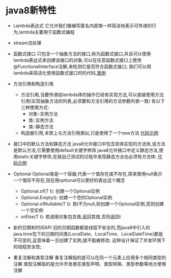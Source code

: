 # java8新特性
  - Lambda表达式
    它允许我们像编写匿名内部类一样简洁地表示可传递的行为,lambda主要用于函数式编程

  - stream流处理

  - 函数式接口
    只包含一个抽象方法的接口,称为函数式接口,并且可以使用lambda表达式来创建该接口的对象,可以在任意函数式接口上使用@FunctionalInterface注解,来检测它是否符合函数式接口;
    我们可以用lambda来简洁化使用函数式接口时的代码,[案例](/src/main/java/java_eight/function_interface)

  - 方法引用和构造引用
    - 方法引用,当要传递给lambda体的操作已经有实现方法,可以直接使用方法引用(实现抽象方法的列表,必须要和方法引用的方法参数列表一致)
      有以下三种使用方式: 
      - 对象::实例方法
      - 类::实例方法
      - 类::静态方法
    - 构造器引用,本质上与方法引用类似,只是使用了一个new方法
    [代码示例](/src/main/java/java_eight/method_quote/ShowMethodQuote.java)

  - 接口中的默认方法和静态方法
    java8允许接口中包含具体实现的方法体,该方法是默认方法,它需要使用default关键字修饰
    java8允许接口中定义静态方法,使用static关键字修饰,在我自己测试的过程中发现静态方法也必须有方法体;
    [代码示例](/src/main/java/java_eight/interface_method/DemoInterface.java)

  - Optional
    Optional类是一个容器,代表一个值存在或不存在,原来使用null表示一个值存不存在,现在用optional可以更好的表达这个概念
    - Optional.of(T t): 创建一个Optional实例
    - Optional.Empty(): 创建一个空的Optional实例
    - Optional.ofNullable(T t): 若t不为null,则创建一个Optional实例,否则创建一个空实例
    - orElse(T t): 若调用对象包含值,返回其值,否则返回t
  
  - 新的日期和时间API
    旧的日期函数都是线程不安全的,而java8中引入的java.time包下的日期时间类(LocalDate、LocalTime、LocalDateTime)都是不可变的,这意味着一旦创建了实例,就不能被修改;
    这种设计保证了并发环境下的线程安全性;

  - 重复注解和类型注解
    重复注解指的是可以在同一个元素上应用多个相同类型的注解
    类型注解指的是允许开发者在类型声明、类型转换、类型参数等地方使用注解